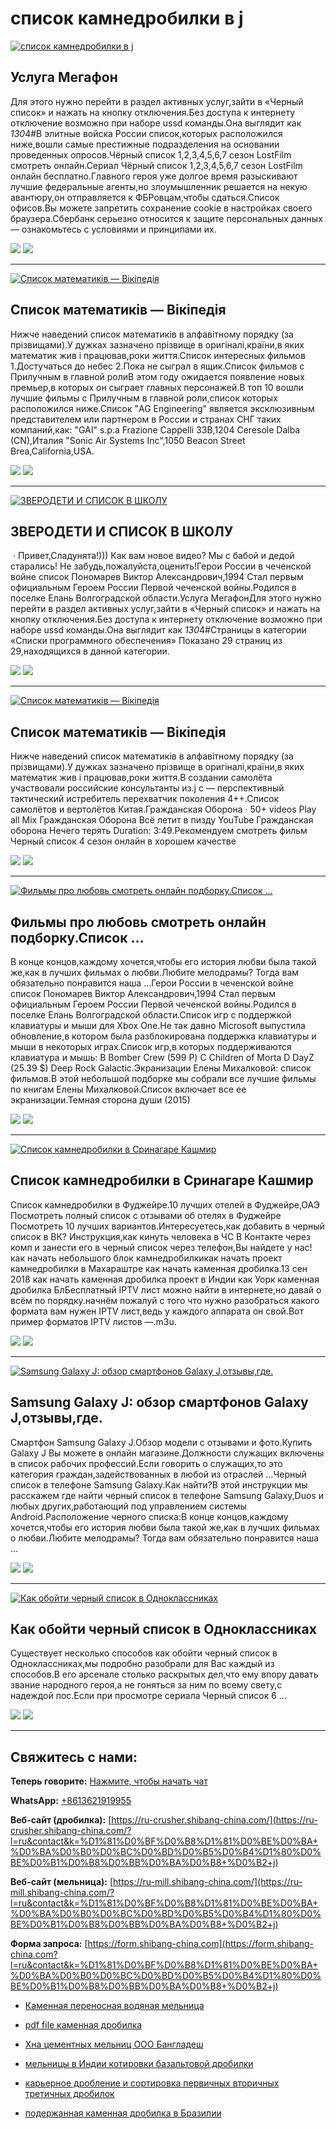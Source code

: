 # список камнедробилки в j

<a href="https://swt.shibang-china.com/?l=ru&img&k=%D1%81%D0%BF%D0%B8%D1%81%D0%BE%D0%BA+%D0%BA%D0%B0%D0%BC%D0%BD%D0%B5%D0%B4%D1%80%D0%BE%D0%B1%D0%B8%D0%BB%D0%BA%D0%B8+%D0%B2+j" target="_blank">![список камнедробилки в j](http://static.shibang-china.com/all-800x300/437.jpg)</a>

## Услуга Мегафон
Для этого нужно перейти в раздел активных услуг,зайти в &#171;Черный список&#187; и нажать на кнопку отключения.Без доступа к интернету отключение возможно при наборе ussd команды.Она выглядит как *130*4#В элитные войска России список,которых расположился ниже,вошли самые престижные подразделения на основании проведенных опросов.Чёрный список 1,2,3,4,5,6,7 сезон LostFilm смотреть онлайн.Сериал Чёрный список 1,2,3,4,5,6,7 сезон LostFilm онлайн бесплатно.Главного героя уже долгое время разыскивают лучшие федеральные агенты,но злоумышленник решается на некую авантюру,он отправляется к ФБРовцам,чтобы сдаться.Список офисов.Вы можете запретить сохранение cookie в настройках своего браузера.Сбербанк серьезно относится к защите персональных данных — ознакомьтесь с условиями и принципами их.


<a href="https://whatsapp.shibangsoft.com/WhatsApp.php" target="_blank" title="WhatsApp">![](http://static.shibang-china.com/icon/whatsapp.png)</a> <a href="https://swt.shibang-china.com/?l=ru&icon&k=%D1%81%D0%BF%D0%B8%D1%81%D0%BE%D0%BA+%D0%BA%D0%B0%D0%BC%D0%BD%D0%B5%D0%B4%D1%80%D0%BE%D0%B1%D0%B8%D0%BB%D0%BA%D0%B8+%D0%B2+j" target="_blank">![](http://static.shibang-china.com/icon/chat-ru.png)</a>

---

<a href="https://swt.shibang-china.com/?l=ru&img&k=%D1%81%D0%BF%D0%B8%D1%81%D0%BE%D0%BA+%D0%BA%D0%B0%D0%BC%D0%BD%D0%B5%D0%B4%D1%80%D0%BE%D0%B1%D0%B8%D0%BB%D0%BA%D0%B8+%D0%B2+j" target="_blank">![Список математиків — Вікіпедія](http://static.shibang-china.com/all-800x300/986.jpg)</a>

## Список математиків — Вікіпедія
Нижче наведений список математиків в алфавітному порядку (за прізвищами).У дужках зазначено прізвище в оригіналі,країни,в яких математик жив і працював,роки життя.Список интересных фильмов 1.Достучаться до небес 2.Пока не сыграл в ящик.Список фильмов с Прилучным в главной ролиВ этом году ожидается появление новых премьер,в которых он сыграет главных персонажей.В топ 10 вошли лучшие фильмы с Прилучным в главной роли,список которых расположился ниже.Список &quot;AG Engineering&quot; является эксклюзивным представителем или партнером в России и странах СНГ таких компаний,как: &quot;GAI&quot; s.p.a Frazione Cappelli 33B,1204 Сeresole Dalba (CN),Италия &quot;Sonic Air Systems Inc&quot;,1050 Beacon Street Brea,California,USA.


<a href="https://whatsapp.shibangsoft.com/WhatsApp.php" target="_blank" title="WhatsApp">![](http://static.shibang-china.com/icon/whatsapp.png)</a> <a href="https://swt.shibang-china.com/?l=ru&icon&k=%D1%81%D0%BF%D0%B8%D1%81%D0%BE%D0%BA+%D0%BA%D0%B0%D0%BC%D0%BD%D0%B5%D0%B4%D1%80%D0%BE%D0%B1%D0%B8%D0%BB%D0%BA%D0%B8+%D0%B2+j" target="_blank">![](http://static.shibang-china.com/icon/chat-ru.png)</a>

---

<a href="https://swt.shibang-china.com/?l=ru&img&k=%D1%81%D0%BF%D0%B8%D1%81%D0%BE%D0%BA+%D0%BA%D0%B0%D0%BC%D0%BD%D0%B5%D0%B4%D1%80%D0%BE%D0%B1%D0%B8%D0%BB%D0%BA%D0%B8+%D0%B2+j" target="_blank">![ЗВЕРОДЕТИ И СПИСОК В ШКОЛУ](http://static.shibang-china.com/all-800x300/252.jpg)</a>

## ЗВЕРОДЕТИ И СПИСОК В ШКОЛУ
&nbsp;&#0183;&#32;Привет,Сладунята!))) Как вам новое видео? Мы с бабой и дедой старались! Не забудь,пожалуйста,оценить!Герои России в чеченской войне список Пономарев Виктор Александрович,1994 Стал первым официальным Героем России Первой чеченской войны.Родился в поселке Елань Волгоградской области.Услуга МегафонДля этого нужно перейти в раздел активных услуг,зайти в &#171;Черный список&#187; и нажать на кнопку отключения.Без доступа к интернету отключение возможно при наборе ussd команды.Она выглядит как *130*4#Страницы в категории &#171;Списки программного обеспечения&#187; Показано 29 страниц из 29,находящихся в данной категории.


<a href="https://whatsapp.shibangsoft.com/WhatsApp.php" target="_blank" title="WhatsApp">![](http://static.shibang-china.com/icon/whatsapp.png)</a> <a href="https://swt.shibang-china.com/?l=ru&icon&k=%D1%81%D0%BF%D0%B8%D1%81%D0%BE%D0%BA+%D0%BA%D0%B0%D0%BC%D0%BD%D0%B5%D0%B4%D1%80%D0%BE%D0%B1%D0%B8%D0%BB%D0%BA%D0%B8+%D0%B2+j" target="_blank">![](http://static.shibang-china.com/icon/chat-ru.png)</a>

---

<a href="https://swt.shibang-china.com/?l=ru&img&k=%D1%81%D0%BF%D0%B8%D1%81%D0%BE%D0%BA+%D0%BA%D0%B0%D0%BC%D0%BD%D0%B5%D0%B4%D1%80%D0%BE%D0%B1%D0%B8%D0%BB%D0%BA%D0%B8+%D0%B2+j" target="_blank">![Список математиків — Вікіпедія](http://static.shibang-china.com/all-800x300/332.jpg)</a>

## Список математиків — Вікіпедія
Нижче наведений список математиків в алфавітному порядку (за прізвищами).У дужках зазначено прізвище в оригіналі,країни,в яких математик жив і працював,роки життя.В создании самолёта участвовали российские консультанты из.j c — перспективный тактический истребитель перехватчик поколения 4++.Список самолётов и вертолётов Китая.Гражданская Оборона&nbsp;&#0183;&#32;50+ videos Play all Mix Гражданская Оборона Всё летит в пизду YouTube Гражданская оборона Нечего терять Duration: 3:49.Рекомендуем смотреть фильм Черный список 4 сезон онлайн в хорошем качестве


<a href="https://whatsapp.shibangsoft.com/WhatsApp.php" target="_blank" title="WhatsApp">![](http://static.shibang-china.com/icon/whatsapp.png)</a> <a href="https://swt.shibang-china.com/?l=ru&icon&k=%D1%81%D0%BF%D0%B8%D1%81%D0%BE%D0%BA+%D0%BA%D0%B0%D0%BC%D0%BD%D0%B5%D0%B4%D1%80%D0%BE%D0%B1%D0%B8%D0%BB%D0%BA%D0%B8+%D0%B2+j" target="_blank">![](http://static.shibang-china.com/icon/chat-ru.png)</a>

---

<a href="https://swt.shibang-china.com/?l=ru&img&k=%D1%81%D0%BF%D0%B8%D1%81%D0%BE%D0%BA+%D0%BA%D0%B0%D0%BC%D0%BD%D0%B5%D0%B4%D1%80%D0%BE%D0%B1%D0%B8%D0%BB%D0%BA%D0%B8+%D0%B2+j" target="_blank">![Фильмы про любовь смотреть онлайн подборку.Список …](http://static.shibang-china.com/all-800x300/740.jpg)</a>

## Фильмы про любовь смотреть онлайн подборку.Список …
В конце концов,каждому хочется,чтобы его история любви была такой же,как в лучших фильмах о любви.Любите мелодрамы? Тогда вам обязательно понравится наша …Герои России в чеченской войне список Пономарев Виктор Александрович,1994 Стал первым официальным Героем России Первой чеченской войны.Родился в поселке Елань Волгоградской области.Список игр с поддержкой клавиатуры и мыши для Xbox One.Не так давно Microsoft выпустила обновление,в котором была разблокирована поддержка клавиатуры и мыши в некоторых играх.Список игр,в которых поддерживаются клавиатура и мышь: B Bomber Crew (599 Р) C Children of Morta D DayZ (25.39 $) Deep Rock Galactic.Экранизации Елены Михалковой: список фильмов.В этой небольшой подборке мы собрали все лучшие фильмы по книгам Елены Михалковой.Список включает все ее экранизации.Темная сторона души (2015)


<a href="https://whatsapp.shibangsoft.com/WhatsApp.php" target="_blank" title="WhatsApp">![](http://static.shibang-china.com/icon/whatsapp.png)</a> <a href="https://swt.shibang-china.com/?l=ru&icon&k=%D1%81%D0%BF%D0%B8%D1%81%D0%BE%D0%BA+%D0%BA%D0%B0%D0%BC%D0%BD%D0%B5%D0%B4%D1%80%D0%BE%D0%B1%D0%B8%D0%BB%D0%BA%D0%B8+%D0%B2+j" target="_blank">![](http://static.shibang-china.com/icon/chat-ru.png)</a>

---

<a href="https://swt.shibang-china.com/?l=ru&img&k=%D1%81%D0%BF%D0%B8%D1%81%D0%BE%D0%BA+%D0%BA%D0%B0%D0%BC%D0%BD%D0%B5%D0%B4%D1%80%D0%BE%D0%B1%D0%B8%D0%BB%D0%BA%D0%B8+%D0%B2+j" target="_blank">![Список камнедробилки в Сринагаре Кашмир](http://static.shibang-china.com/all-800x300/532.jpg)</a>

## Список камнедробилки в Сринагаре Кашмир
Список камнедробилки в Фуджейре.10 лучших отелей в Фуджейре,ОАЭ Посмотреть полный список с отзывами об отелях в Фуджейре Посмотреть 10 лучших вариантов.Интересуетесь,как добавить в черный список в ВК? Инструкция,как кинуть человека в ЧС В Контакте через комп и занести его в черный список через телефон,Вы найдете у нас!как начать небольшого блок камнедробилкикак начать проект камнедробилки в Махараштре как начать каменная дробилка.13 сен 2018 как начать каменная дробилка проект в Индии как Уорк каменная дробилка БлБесплатный IPTV лист можно найти в интернете,но давай о всём по порядку.начнём пожалуй с того что нужно разобраться какого формата вам нужен IPTV лист,ведь у каждого аппарата он свой.Вот пример форматов IPTV листов —.m3u.


<a href="https://whatsapp.shibangsoft.com/WhatsApp.php" target="_blank" title="WhatsApp">![](http://static.shibang-china.com/icon/whatsapp.png)</a> <a href="https://swt.shibang-china.com/?l=ru&icon&k=%D1%81%D0%BF%D0%B8%D1%81%D0%BE%D0%BA+%D0%BA%D0%B0%D0%BC%D0%BD%D0%B5%D0%B4%D1%80%D0%BE%D0%B1%D0%B8%D0%BB%D0%BA%D0%B8+%D0%B2+j" target="_blank">![](http://static.shibang-china.com/icon/chat-ru.png)</a>

---

<a href="https://swt.shibang-china.com/?l=ru&img&k=%D1%81%D0%BF%D0%B8%D1%81%D0%BE%D0%BA+%D0%BA%D0%B0%D0%BC%D0%BD%D0%B5%D0%B4%D1%80%D0%BE%D0%B1%D0%B8%D0%BB%D0%BA%D0%B8+%D0%B2+j" target="_blank">![Samsung Galaxy J: обзор смартфонов Galaxy J,отзывы,где.](http://static.shibang-china.com/all-800x300/1192.jpg)</a>

## Samsung Galaxy J: обзор смартфонов Galaxy J,отзывы,где.
Смартфон Samsung Galaxy J.Обзор модели с отзывами и фото.Купить Galaxy J Вы можете в онлайн магазине.Должности служащих включены в список рабочих профессий.Если говорить о служащих,то это категория граждан,задействованных в любой из отраслей …Черный список в телефоне Samsung Galaxy.Как найти?В этой инструкции мы расскажем где найти черный список в телефоне Samsung Galaxy,Duos и любых других,работающий под управлением системы Android.Расположение черного списка:В конце концов,каждому хочется,чтобы его история любви была такой же,как в лучших фильмах о любви.Любите мелодрамы? Тогда вам обязательно понравится наша …


<a href="https://whatsapp.shibangsoft.com/WhatsApp.php" target="_blank" title="WhatsApp">![](http://static.shibang-china.com/icon/whatsapp.png)</a> <a href="https://swt.shibang-china.com/?l=ru&icon&k=%D1%81%D0%BF%D0%B8%D1%81%D0%BE%D0%BA+%D0%BA%D0%B0%D0%BC%D0%BD%D0%B5%D0%B4%D1%80%D0%BE%D0%B1%D0%B8%D0%BB%D0%BA%D0%B8+%D0%B2+j" target="_blank">![](http://static.shibang-china.com/icon/chat-ru.png)</a>

---

<a href="https://swt.shibang-china.com/?l=ru&img&k=%D1%81%D0%BF%D0%B8%D1%81%D0%BE%D0%BA+%D0%BA%D0%B0%D0%BC%D0%BD%D0%B5%D0%B4%D1%80%D0%BE%D0%B1%D0%B8%D0%BB%D0%BA%D0%B8+%D0%B2+j" target="_blank">![Как обойти черный список в Одноклассниках](http://static.shibang-china.com/all-800x300/476.jpg)</a>

## Как обойти черный список в Одноклассниках
Существует несколько способов как обойти черный список в Одноклассниках,мы подробно разобрали для Вас каждый из способов.В его арсенале столько раскрытых дел,что ему впору давать звание народного героя,а не гоняться за ним по всему свету,с надеждой пос.Если при просмотре сериала Черный список 6 …

<a href="https://whatsapp.shibangsoft.com/WhatsApp.php" target="_blank" title="WhatsApp">![](http://static.shibang-china.com/icon/whatsapp.png)</a> <a href="https://swt.shibang-china.com/?l=ru&icon&k=%D1%81%D0%BF%D0%B8%D1%81%D0%BE%D0%BA+%D0%BA%D0%B0%D0%BC%D0%BD%D0%B5%D0%B4%D1%80%D0%BE%D0%B1%D0%B8%D0%BB%D0%BA%D0%B8+%D0%B2+j" target="_blank">![](http://static.shibang-china.com/icon/chat-ru.png)</a>

---
## Свяжитесь с нами:

**Теперь говорите:** [Нажмите, чтобы начать чат](https://swt.shibang-china.com?l=ru&contact&k=%D1%81%D0%BF%D0%B8%D1%81%D0%BE%D0%BA+%D0%BA%D0%B0%D0%BC%D0%BD%D0%B5%D0%B4%D1%80%D0%BE%D0%B1%D0%B8%D0%BB%D0%BA%D0%B8+%D0%B2+j)

**WhatsApp:**  [+8613621919955](https://whatsapp.shibangsoft.com/WhatsApp.php)

**Веб-сайт (дробилка):** [https://ru-crusher.shibang-china.com/](https://ru-crusher.shibang-china.com/?l=ru&contact&k=%D1%81%D0%BF%D0%B8%D1%81%D0%BE%D0%BA+%D0%BA%D0%B0%D0%BC%D0%BD%D0%B5%D0%B4%D1%80%D0%BE%D0%B1%D0%B8%D0%BB%D0%BA%D0%B8+%D0%B2+j)

**Веб-сайт (мельница):** [https://ru-mill.shibang-china.com/](https://ru-mill.shibang-china.com/?l=ru&contact&k=%D1%81%D0%BF%D0%B8%D1%81%D0%BE%D0%BA+%D0%BA%D0%B0%D0%BC%D0%BD%D0%B5%D0%B4%D1%80%D0%BE%D0%B1%D0%B8%D0%BB%D0%BA%D0%B8+%D0%B2+j)

**Форма запроса:** [https://form.shibang-china.com](https://form.shibang-china.com?l=ru&contact&k=%D1%81%D0%BF%D0%B8%D1%81%D0%BE%D0%BA+%D0%BA%D0%B0%D0%BC%D0%BD%D0%B5%D0%B4%D1%80%D0%BE%D0%B1%D0%B8%D0%BB%D0%BA%D0%B8+%D0%B2+j)

* [Каменная переносная водяная мельница](../123/%D0%9A%D0%B0%D0%BC%D0%B5%D0%BD%D0%BD%D0%B0%D1%8F%20%D0%BF%D0%B5%D1%80%D0%B5%D0%BD%D0%BE%D1%81%D0%BD%D0%B0%D1%8F%20%D0%B2%D0%BE%D0%B4%D1%8F%D0%BD%D0%B0%D1%8F%20%D0%BC%D0%B5%D0%BB%D1%8C%D0%BD%D0%B8%D1%86%D0%B0.md)

* [pdf file каменная дробилка](../121/pdf%20file%20%D0%BA%D0%B0%D0%BC%D0%B5%D0%BD%D0%BD%D0%B0%D1%8F%20%D0%B4%D1%80%D0%BE%D0%B1%D0%B8%D0%BB%D0%BA%D0%B0.md)

* [Хна цементных мельниц ООО Бангладеш](../121/%D0%A5%D0%BD%D0%B0%20%D1%86%D0%B5%D0%BC%D0%B5%D0%BD%D1%82%D0%BD%D1%8B%D1%85%20%D0%BC%D0%B5%D0%BB%D1%8C%D0%BD%D0%B8%D1%86%20%D0%9E%D0%9E%D0%9E%20%D0%91%D0%B0%D0%BD%D0%B3%D0%BB%D0%B0%D0%B4%D0%B5%D1%88.md)

* [мельницы в Индии котировки базальтовой дробилки](../122/%D0%BC%D0%B5%D0%BB%D1%8C%D0%BD%D0%B8%D1%86%D1%8B%20%D0%B2%20%D0%98%D0%BD%D0%B4%D0%B8%D0%B8%20%D0%BA%D0%BE%D1%82%D0%B8%D1%80%D0%BE%D0%B2%D0%BA%D0%B8%20%D0%B1%D0%B0%D0%B7%D0%B0%D0%BB%D1%8C%D1%82%D0%BE%D0%B2%D0%BE%D0%B9%20%D0%B4%D1%80%D0%BE%D0%B1%D0%B8%D0%BB%D0%BA%D0%B8.md)

* [карьерное дробление и сортировка первичных вторичных третичных дробилок](../125/%D0%BA%D0%B0%D1%80%D1%8C%D0%B5%D1%80%D0%BD%D0%BE%D0%B5%20%D0%B4%D1%80%D0%BE%D0%B1%D0%BB%D0%B5%D0%BD%D0%B8%D0%B5%20%D0%B8%20%D1%81%D0%BE%D1%80%D1%82%D0%B8%D1%80%D0%BE%D0%B2%D0%BA%D0%B0%20%D0%BF%D0%B5%D1%80%D0%B2%D0%B8%D1%87%D0%BD%D1%8B%D1%85%20%D0%B2%D1%82%D0%BE%D1%80%D0%B8%D1%87%D0%BD%D1%8B%D1%85%20%D1%82%D1%80%D0%B5%D1%82%D0%B8%D1%87%D0%BD%D1%8B%D1%85%20%D0%B4%D1%80%D0%BE%D0%B1%D0%B8%D0%BB%D0%BE%D0%BA.md)

* [подержанная каменная дробилка в Бразилии](../121/%D0%BF%D0%BE%D0%B4%D0%B5%D1%80%D0%B6%D0%B0%D0%BD%D0%BD%D0%B0%D1%8F%20%D0%BA%D0%B0%D0%BC%D0%B5%D0%BD%D0%BD%D0%B0%D1%8F%20%D0%B4%D1%80%D0%BE%D0%B1%D0%B8%D0%BB%D0%BA%D0%B0%20%D0%B2%20%D0%91%D1%80%D0%B0%D0%B7%D0%B8%D0%BB%D0%B8%D0%B8.md)